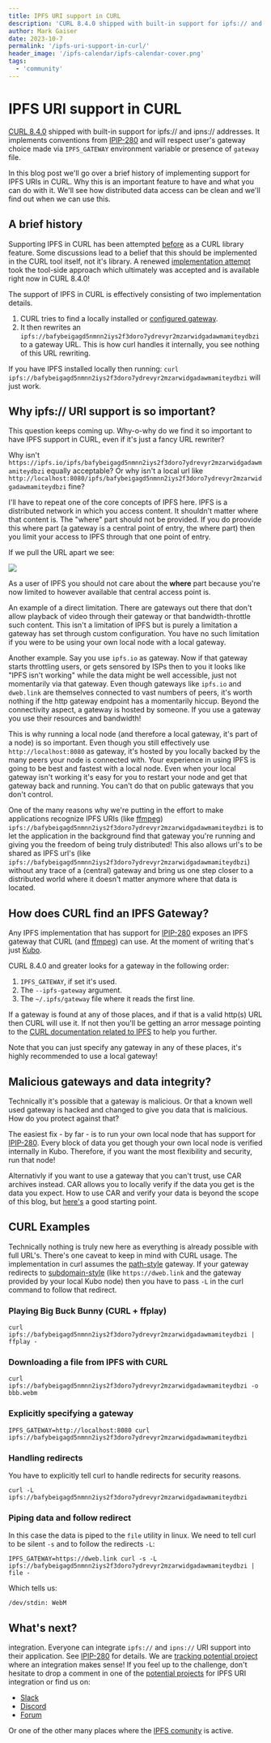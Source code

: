 ```yaml
---
title: IPFS URI support in CURL
description: 'CURL 8.4.0 shipped with built-in support for ipfs:// and ipns:// addresses.'
author: Mark Gaiser
date: 2023-10-7
permalink: '/ipfs-uri-support-in-curl/'
header_image: '/ipfs-calendar/ipfs-calendar-cover.png'
tags:
  - 'community'
---
```


# IPFS URI support in CURL

[CURL 8.4.0](https://github.com/curl/curl/releases/tag/curl-8_4_0) shipped with built-in support for ipfs:// and ipns:// addresses.  It implements conventions from [IPIP-280](https://github.com/ipfs/specs/pull/280) and will respect user's gateway choice made via `IPFS_GATEWAY` environment variable or presence of `gateway` file.

In this blog post we'll go over a brief history of implementing support for IPFS URIs in CURL. Why this is an important feature to have and what you can do with it. We'll see how distributed data access can be clean and we'll find out when we can use this.

## A brief history
Supporting IPFS in CURL has been attempted [before](https://github.com/curl/curl/pull/8468) as a CURL library feature. Some discussions lead to a belief that this should be implemented in the CURL tool itself, not it's library. A renewed [implementation attempt](https://github.com/curl/curl/pull/8805) took the tool-side approach which ultimately was accepted and is available right now in CURL 8.4.0!

The support of IPFS in CURL is effectively consisting of two implementation details.

1. CURL tries to find a locally installed or [configured gateway](#how-does-curl-find-an-ipfs-gateway).
2. It then rewrites an `ipfs://bafybeigagd5nmnn2iys2f3doro7ydrevyr2mzarwidgadawmamiteydbzi` to a gateway URL. This is how curl handles it internally, you see nothing of this URL rewriting.

If you have IPFS installed locally then running:
`curl ipfs://bafybeigagd5nmnn2iys2f3doro7ydrevyr2mzarwidgadawmamiteydbzi`
will just work.

## Why ipfs:// URI support is so important?

This question keeps coming up. Why-o-why do we find it so important to have IPFS support in CURL, even if it's just a fancy URL rewriter?

Why isn't `https://ipfs.io/ipfs/bafybeigagd5nmnn2iys2f3doro7ydrevyr2mzarwidgadawmamiteydbzi` equally acceptable? Or why isn't a local url like `http://localhost:8080/ipfs/bafybeigagd5nmnn2iys2f3doro7ydrevyr2mzarwidgadawmamiteydbzi` fine?

I'll have to repeat one of the core concepts of IPFS here. IPFS is a distributed network in which you access content. It shouldn't matter where that content is. The "where" part should not be provided. If you do proovide this where part (a gateway is a central point of entry, the where part) then you limit your access to IPFS through that one point of entry.

If we pull the URL apart we see:

![](https://hackmd.io/_uploads/Bk2MV-9ea.png)

As a user of IPFS you should not care about the **where** part because you're now limited to however available that central access point is.

An example of a direct limitation. There are gateways out there that don't allow playback of video through their gateway or that bandwidth-throttle such content. This isn't a limitation of IPFS but is purely a limitation a gateway has set through custom configuration. You have no such limitation if you were to be using your own local node with a local gateway.

Another example. Say you use `ipfs.io` as gateway. Now if that gateway starts throttling users, or gets sensored by ISPs then to you it looks like "IPFS isn't working" while the data might be well accessible, just not momentarily via that gateway. Even though gateways like `ipfs.io` and `dweb.link` are themselves connected to vast numbers of peers, it's worth nothing if the http gateway endpoint has a momentarily hiccup. Beyond the connectivity aspect, a gateway is hosted by someone. If you use a gateway you use their resources and bandwidth!

This is why running a local node (and therefore a local gateway, it's part of a node) is so important. Even though you still effectively use `http://localhost:8080` as gateway, it's hosted by you locally backed by the many peers your node is connected with. Your experience in using IPFS is going to be best and fastest with a local node. Even when your local gateway isn't working it's easy for you to restart your node and get that gateway back and running. You can't do that on public gateways that you don't control.

One of the many reasons why we're putting in the effort to make applications recognize IPFS URIs (like [ffmpeg](https://blog.ipfs.tech/2022-08-01-ipfs-and-ffmpeg/)) `ipfs://bafybeigagd5nmnn2iys2f3doro7ydrevyr2mzarwidgadawmamiteydbzi` is to let the application in the background find that gateway you're running and giving you the freedom of being truly distributed! This also allows url's to be shared as IPFS url's (like `ipfs://bafybeigagd5nmnn2iys2f3doro7ydrevyr2mzarwidgadawmamiteydbzi`) without any trace of a (central) gateway and bring us one step closer to a distributed world where it doesn't matter anymore where that data is located.

## How does CURL find an IPFS Gateway?

Any IPFS implementation that has support for [IPIP-280](https://github.com/ipfs/specs/pull/280) exposes an IPFS gateway that CURL (and [ffmpeg](https://blog.ipfs.tech/2022-08-01-ipfs-and-ffmpeg/)) can use. At the moment of writing that's just [Kubo](https://github.com/ipfs/kubo/releases).

CURL 8.4.0 and greater looks for a gateway in the following order:

1. `IPFS_GATEWAY`, if set it's used.
2. The `--ipfs-gateway` argument.
3. The `~/.ipfs/gateway` file where it reads the first line.

If a gateway is found at any of those places, and if that is a valid http(s) URL then CURL will use it. If not then you'll be getting an arror message pointing to the [CURL documentation related to IPFS](https://curl.se/docs/ipfs.html) to help you further.

Note that you can just specify any gateway in any of these places, it's highly recommended to use a local gateway!

## Malicious gateways and data integrity?

Technically it's possible that a gateway is malicious. Or that a known well used gateway is hacked and changed to give you data that is malicious. How do you protect against that?

The easiest fix - by far - is to run your own local node that has support for [IPIP-280](https://github.com/ipfs/specs/pull/280). Every block of data you get though your own local node is verified internally in Kubo. Therefore, if you want the most flexibility and security, run that node!

Alternativly if you want to use a gateway that you can't trust, use CAR archives instead. CAR allows you to locally verify if the data you get is the data you expect. How to use CAR and verify your data is beyond the scope of this blog, but [here's](https://docs.ipfs.tech/reference/http/gateway/#trustless-verifiable-retrieval) a good starting point.

## CURL Examples

Technically nothing is truly new here as everything is already possible with full URL's.
There's one caveat to keep in mind with CURL usage. The implementation in curl assumes the [path-style](https://docs.ipfs.tech/concepts/ipfs-gateway/#path) gateway. If your gateway redirects to [subdomain-style](https://docs.ipfs.tech/concepts/ipfs-gateway/#subdomain) (like `https://dweb.link` and the gateway provided by your local Kubo node) then you have to pass `-L` in the curl command to follow that redirect.

### Playing Big Buck Bunny (CURL + ffplay)
```
curl ipfs://bafybeigagd5nmnn2iys2f3doro7ydrevyr2mzarwidgadawmamiteydbzi | ffplay -
```

### Downloading a file from IPFS with CURL
```
curl ipfs://bafybeigagd5nmnn2iys2f3doro7ydrevyr2mzarwidgadawmamiteydbzi -o bbb.webm
```

### Explicitly specifying a gateway
```
IPFS_GATEWAY=http://localhost:8080 curl ipfs://bafybeigagd5nmnn2iys2f3doro7ydrevyr2mzarwidgadawmamiteydbzi
```

### Handling redirects
You have to explicitly tell curl to handle redirects for security reasons.
```
curl -L ipfs://bafybeigagd5nmnn2iys2f3doro7ydrevyr2mzarwidgadawmamiteydbzi
```

### Piping data and follow redirect
In this case the data is piped to the `file` utility in linux. We need to tell curl to be silent `-s` and to follow the redirects `-L`:
```
IPFS_GATEWAY=https://dweb.link curl -s -L ipfs://bafybeigagd5nmnn2iys2f3doro7ydrevyr2mzarwidgadawmamiteydbzi | file -
```

Which tells us:
```
/dev/stdin: WebM
```

## What's next?

integration. Everyone can integrate `ipfs://` and `ipns://` URI support into their application. See [IPIP-280](https://github.com/ipfs/specs/pull/280) for details. We are [tracking potential project](https://github.com/ipfs/integrations/issues) where an integration makes sense! If you feel up to the challenge, don't hesitate to drop a comment in one of the [potential projects](https://github.com/ipfs/integrations/issues) for IPFS URI integration or find us on:

* [Slack](https://filecoin.io/slack)
* [Discord](https://discord.com/invite/ipfs)
* [Forum](https://discuss.ipfs.tech/)

Or one of the other many places where the [IPFS comunity](https://docs.ipfs.tech/community/) is active.

